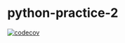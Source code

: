 # python-practice-2

[![codecov](https://codecov.io/gh/cgseitz/python-practice-2/branch/master/graph/badge.svg)](https://codecov.io/gh/cgseitz/python-practice-2)
